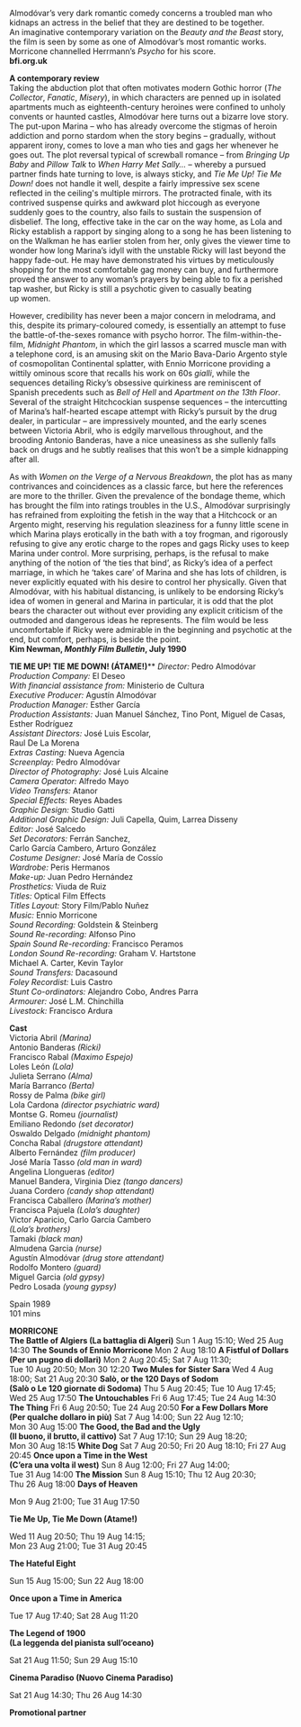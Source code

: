 
Almodóvar’s very dark romantic comedy concerns a troubled man who kidnaps an actress in the belief that they are destined to be together.  
An imaginative contemporary variation on the _Beauty and the Beast_ story, the film is seen by some as one of Almodóvar’s most romantic works. Morricone channelled Herrmann’s _Psycho_ for his score.<br>
**bfi.org.uk**

**A contemporary review**<br>
Taking the abduction plot that often motivates modern Gothic horror  (_The Collector_, _Fanatic_, _Misery_), in which characters are penned up in isolated apartments much as eighteenth-century heroines were confined to unholy convents or haunted castles, Almodóvar here turns out a bizarre love story. The put-upon Marina – who has already overcome the stigmas of heroin addiction and porno stardom when the story begins – gradually, without apparent irony, comes to love a man who ties and gags her whenever he goes out. The plot reversal typical of screwball romance – from _Bringing Up Baby_ and _Pillow_ _Talk_ to _When Harry Met Sally…_ – whereby a pursued partner finds hate turning to love, is always sticky, and _Tie Me Up! Tie Me Down!_ does not handle it well, despite a fairly impressive sex scene reflected in the ceiling's multiple mirrors. The protracted finale, with its contrived suspense quirks and awkward plot hiccough as everyone suddenly goes to the country, also fails to sustain the suspension of disbelief. The long, effective take in the car on the way home, as Lola and Ricky establish a rapport by singing along to a song he has been listening to on the Walkman he has earlier stolen from her, only gives the viewer time to wonder how long Marina’s idyll with the unstable Ricky will last beyond the happy fade-out. He may have demonstrated his virtues by meticulously shopping for the most comfortable gag money can buy, and furthermore proved the answer to any woman’s prayers by being able to fix a perished tap washer, but Ricky is still a psychotic given to casually beating  
up women.

However, credibility has never been a major concern in melodrama, and this, despite its primary-coloured comedy, is essentially an attempt to fuse the battle-of-the-sexes romance with psycho horror. The film-within-the-film, _Midnight Phantom_, in which the girl lassos a scarred muscle man with a telephone cord, is an amusing skit on the Mario Bava-Dario Argento style of cosmopolitan Continental splatter, with Ennio Morricone providing a wittily ominous score that recalls his work on 60s _gialli_, while the sequences detailing Ricky’s obsessive quirkiness are reminiscent of Spanish precedents such as _Bell of Hell_ and _Apartment on the 13th Floor_. Several of the straight Hitchcockian suspense sequences – the intercutting of Marina’s half-hearted escape attempt with Ricky’s pursuit by the drug dealer, in particular – are impressively mounted, and the early scenes between Victoria Abril, who is edgily marvellous throughout, and the brooding Antonio Banderas, have a nice uneasiness as she sullenly falls back on drugs and he subtly realises that this won’t be a simple kidnapping after all.

As with _Women on the Verge of a Nervous Breakdown_, the plot has as many contrivances and coincidences as a classic farce, but here the references are more to the thriller. Given the prevalence of the bondage theme, which has brought the film into ratings troubles in the U.S., Almodóvar surprisingly has refrained from exploiting the fetish in the way that a Hitchcock or an Argento might, reserving his regulation sleaziness for a funny little scene in which Marina plays erotically in the bath with a toy frogman, and rigorously refusing to give any erotic charge to the ropes and gags Ricky uses to keep Marina under control. More surprising, perhaps, is the refusal to make anything of the notion of ‘the ties that bind’, as Ricky’s idea of a perfect marriage, in which he ‘takes care’ of Marina and she has lots of children, is never explicitly equated with his desire to control her physically. Given that Almodóvar, with his habitual distancing, is unlikely to be endorsing Ricky’s idea of women in general and Marina in particular, it is odd that the plot bears the character out without ever providing any explicit criticism of the outmoded and dangerous ideas he represents. The film would be less uncomfortable if Ricky were admirable in the beginning and psychotic at the end, but comfort, perhaps, is beside the point.<br>
**Kim Newman, _Monthly Film Bulletin_, July 1990**<br>


**TIE ME UP! TIE ME DOWN! (ÁTAME!)****
_Director:_ Pedro Almodóvar  
_Production Company:_ El Deseo  
_With financial assistance from:_ Ministerio de Cultura  
_Executive Producer:_ Agustín Almodóvar  
_Production Manager:_ Esther García  
_Production Assistants:_ Juan Manuel Sánchez, Tino Pont, Miguel de Casas, Esther Rodríguez  
_Assistant Directors:_ José Luis Escolar,  
Raul De La Morena  
_Extras Casting:_ Nueva Agencia  
_Screenplay:_ Pedro Almodóvar  
_Director of Photography:_ José Luis Alcaine  
_Camera Operator:_ Alfredo Mayo  
_Video Transfers:_ Atanor  
_Special Effects:_ Reyes Abades  
_Graphic Design:_ Studio Gatti  
_Additional Graphic Design:_ Juli Capella, Quim, Larrea Disseny  
_Editor:_ José Salcedo  
_Set Decorators:_ Ferrán Sanchez,  
Carlo García Cambero, Arturo González  
_Costume Designer:_ José María de Cossío  
_Wardrobe:_ Peris Hermanos  
_Make-up:_ Juan Pedro Hernández  
_Prosthetics:_ Viuda de Ruiz  
_Titles:_ Optical Film Effects  
_Titles Layout:_ Story Film/Pablo Nuñez  
_Music:_ Ennio Morricone  
_Sound Recording:_ Goldstein & Steinberg  
_Sound Re-recording:_ Alfonso Pino  
_Spain Sound Re-recording:_ Francisco Peramos  
_London Sound Re-recording:_ Graham V. Hartstone  
Michael A. Carter, Kevin Taylor  
_Sound Transfers:_ Dacasound  
_Foley Recordist:_ Luis Castro  
_Stunt Co-ordinators:_ Alejandro Cobo, Andres Parra  
_Armourer:_ José L.M. Chinchilla  
_Livestock:_ Francisco Ardura  

**Cast**<br>
Victoria Abril _(Marina)_  
Antonio Banderas _(Ricki)_  
Francisco Rabal _(Maximo Espejo)_  
Loles León _(Lola)_  
Julieta Serrano _(Alma)_  
María Barranco _(Berta)_  
Rossy de Palma _(bike girl)_  
Lola Cardona _(director psychiatric ward)_  
Montse G. Romeu _(journalist)_  
Emiliano Redondo _(set decorator)_  
Oswaldo Delgado _(midnight phantom)_  
Concha Rabal _(drugstore attendant)_  
Alberto Fernández _(film producer)_  
José María Tasso _(old man in ward)_  
Angelina Llongueras _(editor)_  
Manuel Bandera, Virginia Diez _(tango dancers)_  
Juana Cordero _(candy shop attendant)_  
Francisca Caballero _(Marina’s mother)_  
Francisca Pajuela _(Lola’s daughter)_  
Victor Aparicio, Carlo García Cambero  
_(Lola’s brothers)_  
Tamaki _(black man)_  
Almudena Garcia _(nurse)_  
Agustín Almodóvar _(drug store attendant)_  
Rodolfo Montero _(guard)_  
Miguel Garcia _(old gypsy)_  
Pedro Losada _(young gypsy)_  

Spain 1989<br>
101 mins<br>

**MORRICONE**<br>
**The Battle of Algiers (La battaglia di Algeri)**
Sun 1 Aug 15:10; Wed 25 Aug 14:30
**The Sounds of Ennio Morricone**
Mon 2 Aug 18:10
**A Fistful of Dollars (Per un pugno di dollari)**
Mon 2 Aug 20:45; Sat 7 Aug 11:30;  
Tue 10 Aug 20:50; Mon 30 12:20
**Two Mules for Sister Sara**
Wed 4 Aug 18:00; Sat 21 Aug 20:30
**Salò, or the 120 Days of Sodom  
(Salò o Le 120 giornate di Sodoma)**
Thu 5 Aug 20:45; Tue 10 Aug 17:45;  
Wed 25 Aug 17:50
**The Untouchables**
Fri 6 Aug 17:45; Tue 24 Aug 14:30
**The Thing**
Fri 6 Aug 20:50; Tue 24 Aug 20:50
**For a Few Dollars More  
(Per qualche dollaro in più)**
Sat 7 Aug 14:00; Sun 22 Aug 12:10;  
Mon 30 Aug 15:00
**The Good, the Bad and the Ugly  
(Il buono, il brutto, il cattivo)**
Sat 7 Aug 17:10; Sun 29 Aug 18:20;  
Mon 30 Aug 18:15
**White Dog**
Sat 7 Aug 20:50; Fri 20 Aug 18:10; Fri 27 Aug 20:45
**Once upon a Time in the West  
(C’era una volta il west)**
Sun 8 Aug 12:00; Fri 27 Aug 14:00;  
Tue 31 Aug 14:00
**The Mission**
Sun 8 Aug 15:10; Thu 12 Aug 20:30;  
Thu 26 Aug 18:00
**Days of Heaven**

Mon 9 Aug 21:00; Tue 31 Aug 17:50

**Tie Me Up, Tie Me Down (Atame!)**

Wed 11 Aug 20:50; Thu 19 Aug 14:15;  
Mon 23 Aug 21:00; Tue 31 Aug 20:45

**The Hateful Eight**

Sun 15 Aug 15:00; Sun 22 Aug 18:00

**Once upon a Time in America**

Tue 17 Aug 17:40; Sat 28 Aug 11:20

**The Legend of 1900  
(La leggenda del pianista sull’oceano)**

Sat 21 Aug 11:50; Sun 29 Aug 15:10

**Cinema Paradiso (Nuovo Cinema Paradiso)**

Sat 21 Aug 14:30; Thu 26 Aug 14:30

**Promotional partner**
<!--stackedit_data:
eyJoaXN0b3J5IjpbLTE4OTAxMjUyODVdfQ==
-->